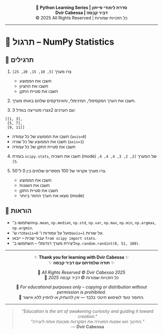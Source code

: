 <!-- DC_HEADER_START -->
<div align="center">

🐍 **Python Learning Series | סדרת לימודי פייתון**  
**Dvir Cabessa | דביר קבסה**  
© 2025 All Rights Reserved | כל הזכויות שמורות

</div>

---
<!-- DC_HEADER_END -->

# 📘 תרגול – NumPy Statistics

## 🧪 תרגילים

1. צרו מערך `[5, 10, 15, 20, 25]`  
   - חשבו את הממוצע  
   - חשבו את החציון  
   - חשבו את סטיית התקן

2. חשבו את הערך המקסימלי, המינימלי, והאינדקסים שלהם באותו מערך.

3. צרו מטריצה בגודל 3x2 עם הערכים:
```
[[1, 3],
 [5, 7],
 [9, 11]]
```
   - חשבו את הממוצע של כל עמודה (`axis=0`)
   - חשבו את הממוצע של כל שורה (`axis=1`)
   - חשבו את סטיית התקן של כל עמודה

4. בעזרת `scipy.stats`, חשבו את השכיח (mode) של המערך `[2, 2, 3, 4, 4, 4, 5]`.

5. צרו מערך אקראי של 100 מספרים שלמים בין 0 ל־50.  
   - חשבו את הממוצע  
   - חשבו את השונות  
   - חשבו את סטיית התקן  
   - מצאו את הערך החוזר ביותר (mode)

## 📌 הוראות

- השתמשו ב־`np.mean`, `np.median`, `np.std`, `np.var`, `np.max`, `np.min`, `np.argmax`, `np.argmin`.
- זכרו ש־`axis=0` פועל על עמודות ו־`axis=1` על שורות.
- עבור שכיח – ייבאו `from scipy import stats`.
- ליצירת מערך רנדומלי – השתמשו ב־`np.random.randint(0, 51, 100)`.

<!-- DC_FOOTER_START -->
---

<div align="center">

✨ **Thank you for learning with Dvir Cabessa** ✨  
✨ **תודה שלמדתם עם דביר קבסה** ✨  

📘 *All Rights Reserved © Dvir Cabessa 2025*  
📘 *כל הזכויות שמורות © דביר קבסה 2025*  

🔗 *For educational purposes only – copying or distribution without permission is prohibited.*  
🔗 *החומר נועד לשימוש חינוכי בלבד — אין להעתיק או להפיץ ללא אישור.*

---

> _"Education is the art of awakening curiosity and guiding it toward creation."_  
> _"החינוך הוא אמנות המעירה את הסקרנות ומכוונת אותה ליצירה."_  
> — **Dvir Cabessa**

</div>
<!-- DC_FOOTER_END -->

